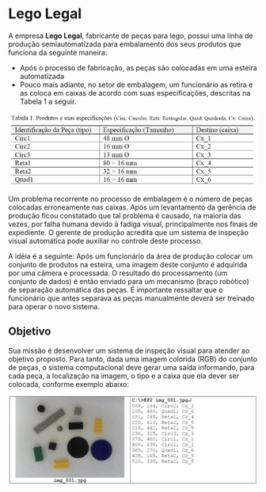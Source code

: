 # Lego Legal
A empresa <b> Lego Legal</b>, fabricante de peças para lego, possui uma linha de produção semiautomatizada para embalamento dos seus produtos que funciona da seguinte maneira: 
- Após o processo de fabricação, as peças são colocadas em uma esteira automatizada
- Pouco mais adiante, no setor de embalagem, um funcionário as retira e as coloca em caixas de acordo com suas especificações, descritas na Tabela 1 a seguir.

<img src="https://github.com/jrafa1607/Computational-Vision-In-Python/blob/main/Lego%20Legal%20Solution/-%20Anexos/table1.jpeg">

Um problema recorrente no processo de embalagem é o número de peças colocadas erroneamente nas caixas. Após um levantamento da gerência de produção ficou constatado que tal problema é causado, na maioria das vezes, por falha humana devido à fadiga visual, principalmente nos finais de expediente. O gerente de produção acredita que um sistema de inspeção visual automática pode auxiliar no controle deste processo.

A idéia é a seguinte: Após um funcionário da área de produção colocar um conjunto de produtos na esteira, uma imagem deste conjunto é adquirida por uma câmera e processada. 
O resultado do processamento (um conjunto de dados) é então enviado para um mecanismo (braço robótico) de separação automática das peças. 
É importante ressaltar que o funcionário que antes separava as peças manualmente deverá ser treinado para operar o novo sistema.

## Objetivo

Sua missão é desenvolver um sistema de inspeção visual para atender ao objetivo proposto. Para tanto, dada uma imagem colorida (RGB) do conjunto de peças, o sistema computacional deve gerar uma saída informando, para cada peça, a localização na imagem, o tipo e a caixa que ela dever ser colocada, conforme exemplo abaixo:

<img src="https://github.com/jrafa1607/Computational-Vision-In-Python/blob/main/Lego%20Legal%20Solution/-%20Anexos/res01.jpeg">
